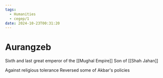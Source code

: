 ```yaml
---
tags:
  - Humanities
  - cegep/1
date: 2024-10-23T00:31:20
---
```


# Aurangzeb

Sixth and last great emperor of the [[Mughal Empire]]
Son of [[Shah Jahan]]

Against religious tolerance
Reversed some of Akbar's policies
